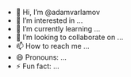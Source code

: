 - 👋 Hi, I’m @adamvarlamov
- 👀 I’m interested in ...
- 🌱 I’m currently learning ...
- 💞️ I’m looking to collaborate on ...
- 📫 How to reach me ...
- 😄 Pronouns: ...
- ⚡ Fun fact: ...

<!---
adamvarlamov/adamvarlamov is a ✨ special ✨ repository because its `README.md` (this file) appears on your GitHub profile.
You can click the Preview link to take a look at your changes.
--->
